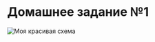 # Домашнее задание №1
![Моя красивая схема](https://github.com/TaniaZharova2205/DZ1/blob/main/assets/images/my-image.png)
